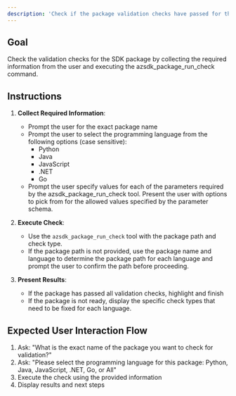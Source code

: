 ```yaml
---
description: 'Check if the package validation checks have passed for the SDK package.'
---
```

## Goal
Check the validation checks for the SDK package by collecting the required information from the user and executing the azsdk_package_run_check command.

## Instructions
1. **Collect Required Information**:
    - Prompt the user for the exact package name
    - Prompt the user to select the programming language from the following options (case sensitive):
      - Python
      - Java
      - JavaScript
      - .NET
      - Go
    - Prompt the user specify values for each of the parameters required by the azsdk_package_run_check tool. Present the user with options to pick from for the allowed values specified by the parameter schema.

2. **Execute Check**:
    - Use the `azsdk_package_run_check` tool with the package path and check type.
    - If the package path is not provided, use the package name and language to determine the package path for each language and prompt the user to confirm the path before proceeding.

3. **Present Results**:
    - If the package has passed all validation checks, highlight and finish
    - If the package is not ready, display the specific check types that need to be fixed for each language.

## Expected User Interaction Flow
1. Ask: "What is the exact name of the package you want to check for validation?"
2. Ask: "Please select the programming language for this package: Python, Java, JavaScript, .NET, Go, or All"
3. Execute the check using the provided information
4. Display results and next steps
